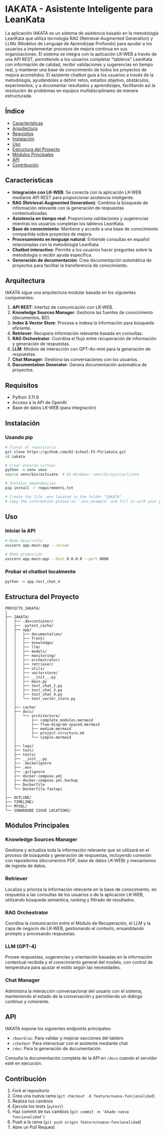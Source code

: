 # IAKATA - Asistente Inteligente para LeanKata

La aplicación IAKATA es un sistema de asistencia basado en la metodología LeanKata que utiliza tecnología RAG (Retrieval-Augmented Generation) y LLMs (Modelos de Lenguaje de Aprendizaje Profundo) para ayudar a los usuarios a implementar procesos de mejora continua en sus organizaciones. El sistema se integra con la aplicación LK-WEB a través de una API REST, permitiendo a los usuarios completar "tableros" LeanKata con información de calidad, recibir validaciones y sugerencias en tiempo real, y mantener una base de conocimiento de todos los proyectos de mejora acometidos. El asistente chatbot guía a los usuarios a través de la metodología, ayudándoles a definir retos, estados objetivo, obstáculos, experimentos, y a documentar resultados y aprendizajes, facilitando así la resolución de problemas en equipos multidisciplinares de manera estructurada.

## Índice

- [Características](#características)
- [Arquitectura](#arquitectura)
- [Requisitos](#requisitos)
- [Instalación](#instalación)
- [Uso](#uso)
- [Estructura del Proyecto](#estructura-del-proyecto)
- [Módulos Principales](#módulos-principales)
- [API](#api)
- [Contribución](#contribución)

## Características

- **Integración con LK-WEB**: Se conecta con la aplicación LK-WEB mediante API REST para proporcionar asistencia inteligente.
- **RAG (Retrieval-Augmented Generation)**: Combina la búsqueda de información relevante con la generación de respuestas contextualizadas.
- **Asistencia en tiempo real**: Proporciona validaciones y sugerencias mientras los usuarios completan los tableros LeanKata.
- **Base de conocimiento**: Mantiene y accede a una base de conocimiento compartida sobre proyectos de mejora.
- **Procesamiento en lenguaje natural**: Entiende consultas en español relacionadas con la metodología LeanKata.
- **Chatbot interactivo**: Permite a los usuarios hacer preguntas sobre la metodología o recibir ayuda específica.
- **Generación de documentación**: Crea documentación automática de proyectos para facilitar la transferencia de conocimiento.

## Arquitectura

IAKATA sigue una arquitectura modular basada en los siguientes componentes:

1. **API REST**: Interfaz de comunicación con LK-WEB.
2. **Knowledge Sources Manager**: Gestiona las fuentes de conocimiento (documentos, BD).
3. **Index & Vector Store**: Procesa e indexa la información para búsqueda eficiente.
4. **Retriever**: Recupera información relevante basada en consultas.
5. **RAG Orchestrator**: Coordina el flujo entre recuperación de información y generación de respuestas.
6. **LLM**: Módulo de interacción con GPT-4o-mini para la generación de respuestas.
7. **Chat Manager**: Gestiona las conversaciones con los usuarios.
8. **Documentation Generator**: Genera documentación automática de proyectos.

## Requisitos

- Python 3.11.9
- Acceso a la API de OpenAI
- Base de datos LK-WEB (para integración)

## Instalación

### Usando pip

```bash
# Clonar el repositorio
git clone https://github.com/AI-School-F5-P3/iakata.git
cd iakata

# Crear entorno virtual
python -m venv venv
source venv/bin/activate  # En Windows: venv\Scripts\activate

# Instalar dependencias
pip install -r requirements.txt

# Create the file .env located in the folder "IAKATA"
# Copy the information placed on ´.env_example´ and fill it with your personal data
```

## Uso

### Iniciar la API

```bash
# Modo desarrollo
uvicorn app.main:app --reload

# Modo producción
uvicorn app.main:app --host 0.0.0.0 --port 8000
```

### Probar el chatbot localmente

```bash
python -m app.test_chat_4
```

## Estructura del Proyecto

```
PROYECTO_IAKATA/
│
├── IAKATA/
│   ├── .devcontainer/
│   ├── .pytest_cache/
│   ├── app/
│   │   ├── documentation/
│   │   ├── front/
│   │   ├── knowledge/
│   │   ├── llm/
│   │   ├── models/
│   │   ├── monitoring/
│   │   ├── orchestrator/
│   │   ├── retriever/
│   │   ├── utils/
│   │   ├── vectorstore/
│   │   ├── __init__.py
│   │   ├── main.py
│   │   ├── test_chat_2.py
│   │   ├── test_chat_3.py
│   │   ├── test_chat_4.py
│   │   └── test_vector_store.py
│   │
│   ├── cache/
│   ├── docs/
│   │   └── architecture/
│   │       ├── complete_modules.mermaid
│   │       ├── flow-diagram-spaced.mermaid
│   │       ├── medium.mermaid
│   │       ├── project-structure.md
│   │       └── simple.mermaid
│   │
│   ├── logs/
│   ├── test/
│   ├── tests/
│   ├── __init__.py
│   ├── .dockerignore
│   ├── .env
│   ├── .gitignore
│   ├── docker-compose.yml
│   ├── docker-compose.yml.backup
│   ├── Dockerfile
│   └── Dockerfile.fastapi
│
├── OUTLINE/
├── TIMELINE/
├── MYSQL/
└── SONARQUBE ISSUE LOCATIONS/
```

## Módulos Principales

### Knowledge Sources Manager

Gestiona y actualiza toda la información relevante que se utilizará en el proceso de búsqueda y generación de respuestas, incluyendo conexión con repositorios (documentos PDF, base de datos LK-WEB) y mecanismos de ingesta de datos.

### Retriever

Localiza y prioriza la información relevante en la base de conocimiento, en respuesta a las consultas de los usuarios o de la aplicación LK-WEB, utilizando búsqueda semántica, ranking y filtrado de resultados.

### RAG Orchestrator

Coordina la comunicación entre el Módulo de Recuperación, el LLM y la capa de negocio de LK-WEB, gestionando el contexto, ensamblando prompts y procesando respuestas.

### LLM (GPT-4)

Provee respuestas, sugerencias y orientación basadas en la información contextual recibida y el conocimiento general del modelo, con control de temperatura para ajustar el estilo según las necesidades.

### Chat Manager

Administra la interacción conversacional del usuario con el sistema, manteniendo el estado de la conversación y permitiendo un diálogo continuo y coherente.

## API

IAKATA expone los siguientes endpoints principales:

- `/board/ai`: Para validar y mejorar secciones del tablero
- `/chatbot`: Para interactuar con el asistente mediante chat
- `/doc`: Para la generación de documentación

Consulta la documentación completa de la API en `/docs` cuando el servidor esté en ejecución.

## Contribución

1. Fork el repositorio
2. Crea una nueva rama (`git checkout -b feature/nueva-funcionalidad`)
3. Realiza tus cambios
4. Ejecuta los tests (`pytest`)
5. Haz commit de tus cambios (`git commit -m 'Añade nueva funcionalidad'`)
6. Push a la rama (`git push origin feature/nueva-funcionalidad`)
7. Abre un Pull Request


